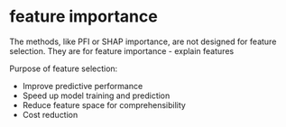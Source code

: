 # feature importance
The methods, like PFI or SHAP importance, are not designed for feature selection. They are for feature importance - explain features

Purpose of feature selection:
- Improve predictive performance
- Speed up model training and prediction
- Reduce feature space for comprehensibility
- Cost reduction
